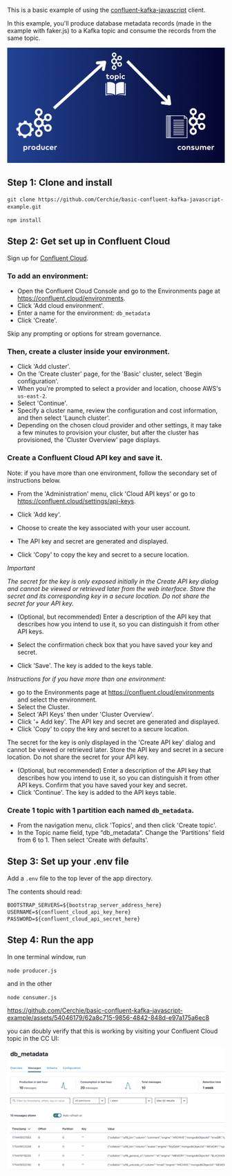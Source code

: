 This is a basic example of using the [confluent-kafka-javascript](https://github.com/confluentinc/confluent-kafka-javascript) client. 

In this example, you'll produce database metadata records (made in the example with faker.js) to a Kafka topic and consume the records from the same topic. 

![CC UI image](/graph.png)

## Step 1: Clone and install

`git clone https://github.com/Cerchie/basic-confluent-kafka-javascript-example.git` 

`npm install` 

## Step 2: Get set up in Confluent Cloud

Sign up for [Confluent Cloud](https://www.confluent.io/confluent-cloud). 

### To add an environment:

- Open the Confluent Cloud Console and go to the Environments page at https://confluent.cloud/environments.
- Click 'Add cloud environment'.
- Enter a name for the environment: `db_metadata`
- Click 'Create'.

Skip any prompting or options for stream governance.

### Then, create a cluster inside your environment.

- Click 'Add cluster'.
- On the 'Create cluster' page, for the 'Basic' cluster, select 'Begin configuration'.
- When you're prompted to select a provider and location, choose AWS's `us-east-2`.
- Select 'Continue'.
- Specify a cluster name, review the configuration and cost information, and then select 'Launch cluster'.
- Depending on the chosen cloud provider and other settings, it may take a few minutes to provision your cluster, but after the cluster has provisioned, the 'Cluster Overview' page displays.
  

### Create a Confluent Cloud API key and save it. 

Note: if you have more than one environment, follow the secondary set of instructions below. 

- From the 'Administration' menu, click 'Cloud API keys' or go to https://confluent.cloud/settings/api-keys.

- Click 'Add key'.

- Choose to create the key associated with your user account.

- The API key and secret are generated and displayed.

- Click 'Copy' to copy the key and secret to a secure location.

*Important*

_The secret for the key is only exposed initially in the Create API key dialog and cannot be viewed or retrieved later from the web interface. Store the secret and its corresponding key in a secure location. Do not share the secret for your API key._

- (Optional, but recommended) Enter a description of the API key that describes how you intend to use it, so you can distinguish it from other API keys.

- Select the confirmation check box that you have saved your key and secret.

- Click 'Save'. The key is added to the keys table.

_Instructions for if you have more than one environment:_

- go to the Environments page at https://confluent.cloud/environments and select the environment.
- Select the Cluster.
- Select 'API Keys' then under 'Cluster Overview'.
- Click '+ Add key'. The API key and secret are generated and displayed.
- Click 'Copy' to copy the key and secret to a secure location.

The secret for the key is only displayed in the 'Create API key' dialog and cannot be viewed or retrieved later. Store the API key and secret in a secure location. Do not share the secret for your API key.

- (Optional, but recommended) Enter a description of the API key that describes how you intend to use it, so you can distinguish it from other API keys. Confirm that you have saved your key and secret.
- Click 'Continue'. The key is added to the API keys table.

### Create 1 topic with 1 partition each named `db_metadata`. 

- From the navigation menu, click 'Topics', and then click 'Create topic'.
- In the Topic name field, type “db_metadata”. Change the 'Partitions' field from 6 to 1. Then select 'Create with defaults'.

## Step 3: Set up your .env file

Add a `.env` file to the top lever of the app directory. 

The contents should read:

```
BOOTSTRAP_SERVERS=${bootstrap_server_address_here}
USERNAME=${confluent_cloud_api_key_here}
PASSWORD=${confluent_cloud_api_secret_here}
```

## Step 4: Run the app

In one terminal window, run 

`node producer.js`

and in the other

`node consumer.js` 

https://github.com/Cerchie/basic-confluent-kafka-javascript-example/assets/54046179/62a8c715-9856-4842-848d-e97a175a6ec8

you can doubly verify that this is working by visiting your Confluent Cloud topic in the CC UI:

![CC UI image](/db_records.png)
